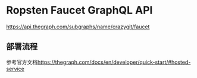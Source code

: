 # Ropsten Faucet GraphQL API

https://api.thegraph.com/subgraphs/name/crazygit/faucet



## 部署流程


参考官方文档<https://thegraph.com/docs/en/developer/quick-start/#hosted-service>
